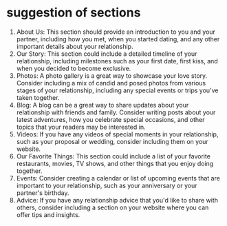 # suggestion of sections

1. About Us: This section should provide an introduction to you and your partner, including how you met, when you started dating, and any other important details about your relationship.
2. Our Story: This section could include a detailed timeline of your relationship, including milestones such as your first date, first kiss, and when you decided to become exclusive.
3. Photos: A photo gallery is a great way to showcase your love story. Consider including a mix of candid and posed photos from various stages of your relationship, including any special events or trips you've taken together.
4. Blog: A blog can be a great way to share updates about your relationship with friends and family. Consider writing posts about your latest adventures, how you celebrate special occasions, and other topics that your readers may be interested in.
5. Videos: If you have any videos of special moments in your relationship, such as your proposal or wedding, consider including them on your website.
6. Our Favorite Things: This section could include a list of your favorite restaurants, movies, TV shows, and other things that you enjoy doing together.
7. Events: Consider creating a calendar or list of upcoming events that are important to your relationship, such as your anniversary or your partner's birthday.
8. Advice: If you have any relationship advice that you'd like to share with others, consider including a section on your website where you can offer tips and insights.
